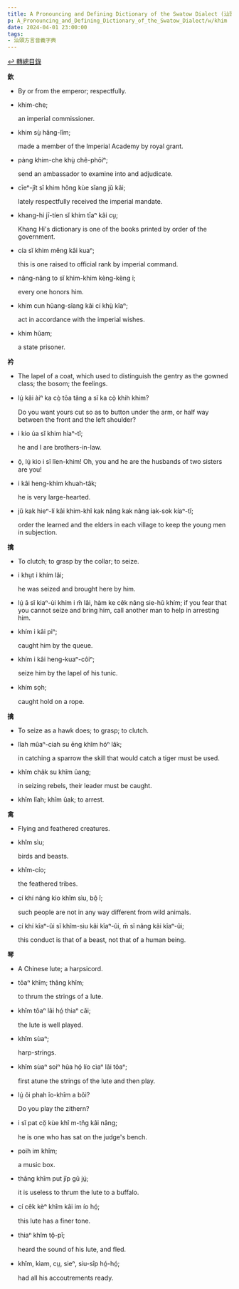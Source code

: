 ```yaml
---
title: A Pronouncing and Defining Dictionary of the Swatow Dialect (汕頭方言音義字典) / khim
p: A_Pronouncing_and_Defining_Dictionary_of_the_Swatow_Dialect/w/khim
date: 2024-04-01 23:00:00
tags: 
- 汕頭方言音義字典
---
```


[↩️ 轉總目錄](/A_Pronouncing_and_Defining_Dictionary_of_the_Swatow_Dialect)


**欽**
- By or from the emperor; respectfully.

- khim-che;

  an imperial commissioner.

- khim sṳ̀ hâng-lîm;

  made a member of the Imperial Academy by royal grant.

- pàng khim-che khṳ̀ chê-phōiⁿ;

  send an ambassador to examine into and adjudicate.

- cīeⁿ-jît sĭ khim hŏng kùe sĭang jŭ kâi;

  lately respectfully received the imperial mandate.

- khang-hi jī-tíen sĭ khim tīaⁿ kâi cṳ;

  Khang Hi's dictionary is one of the books printed by order of the government.

- cía sĭ khim mĕng kâi kuaⁿ;

  this is one raised to official rank by imperial command.

- nâng-nâng to sĭ khim-khim kèng-kèng i;

  every one honors him.

- khim cun hûang-sĭang kâi cí khṳ̀ kîaⁿ;

  act in accordance with the imperial wishes.

- khim hŭam;

  a state prisoner. 

**衿**
- The lapel of a coat, which used to distinguish the gentry as the gowned class; the bosom; the feelings.

- lṳ́ kâi àiⁿ ka cò̤ tōa tâng a sĭ ka cò̤ khih khim?

  Do you want yours cut so as to button under the arm, or half way between the front and the left shoulder?

- i kio úa sĭ khim hiaⁿ-tĭ;

  he and I are brothers-in-law.

- ō̤, lṳ́ kio i sĭ lîen-khim! Oh, you and he are the husbands of two sisters are you!

- i kâi heng-khim khuah-tâk;

  he is very large-hearted.

- jŭ kak hieⁿ-lí kâi khim-khî kak nâng kak nâng iak-sok kíaⁿ-tĭ;

  order the learned and the elders in each village to keep the young men in subjection.

**擒**
- To clutch; to grasp by the collar; to seize.

- i khṳt i khím lâi;

  he was seized and brought here by him.

- lṳ́ ā sĭ kiaⁿ-ùi khím i m̄ lâi, hàm ke cêk nâng  sie-hŭ khím; if you fear that you cannot seize and bring him, call  another man to help in arresting him.

- khím i kâi piⁿ;

  caught him by the queue.

- khím i kâi heng-kuaⁿ-côiⁿ;

  seize him by the lapel of his tunic.

- khím so̤h;

  caught hold on a rope.

**擒**
- To seize as a hawk does; to grasp; to clutch.

- lîah mûaⁿ-ciah su ēng khîm hóⁿ lâk;

  in catching a sparrow the skill that would catch a tiger must be used.

- khîm châk su khîm ûang;

  in seizing rebels, their leader must be caught.

- khîm lîah; khîm ûak; to arrest.

**禽**
- Flying and feathered creatures.

- khîm sìu;

  birds and beasts.

- khîm-cío;

  the feathered tribes.

- cí khí nâng kio khîm sìu, bô̤ ĭ;

  such people are not in any way different from wild animals.

- cí khí kîaⁿ-ûi sĭ khîm-sìu kâi kîaⁿ-ûi, m̄ sĭ nâng kâi kîaⁿ-ûi;

  this conduct is that of a beast, not that of a human being.

**琴**
- A Chinese lute; a harpsicord.

- tôaⁿ khîm; thâng khîm;

  to thrum the strings of a lute.

- khîm tôaⁿ lâi hó̤ thiaⁿ căi;

  the lute is well played.

- khîm sùaⁿ;

  harp-strings.

- khîm sùaⁿ soiⁿ hûa hó̤ lío cìaⁿ lâi tôaⁿ;

  first atune the strings of the lute and then play.

- lṳ́ ŏi phah îo-khîm a bŏi?

  Do you play the zithern?

- i sĭ pat cŏ̤ kùe khî m-tn̂g kâi nâng;

  he is one who has sat on the judge's bench.

- poih im khîm;

  a music box.

- thâng khîm put jîp gû jṳ́;

  it is useless to thrum the lute to a buffalo.

- cí cêk kèⁿ khîm kâi im ío  hó̤;

  this lute has a finer tone.

- thiaⁿ khîm tô̤-pī;

  heard the sound of his lute, and fled.

- khîm, kìam, cṳ, sieⁿ, siu-sîp hó̤-hó̤;

  had all his accoutrements ready.
